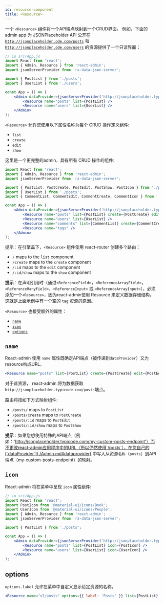 ```yaml
---
id: resource-component
title: <Resource>
---
```

一个 `<Resource>` 组件将一个API端点映射到一个CRUD界面。 例如，下面的 admin app 为 JSONPlaceholder API 公开在[`http://jsonplaceholder.ode.com/posts`](http://jsonplaceholder.typicode.com/posts) 和 [`http://jsonplaceholder.ode.com/users`](http://jsonplaceholder.typicode.com/users) 的资源提供了一个只读界面：

```jsx
// in src/App.js
import React from 'react';
import { Admin, Resource } from 'react-admin';
import jsonServerProvider from 'ra-data-json-server';

import { PostList } from './posts';
import { UserList } from './users';

const App = () => (
    <Admin dataProvider={jsonServerProvider('http://jsonplaceholder.typicode.com')}>
        <Resource name="posts" list={PostList} />
        <Resource name="users" list={UserList} />
    </Admin>
);
```

`<Resource>` 允许您使用以下属性名称为每个 CRUD 操作定义组件:

* `list`
* `create`
* `edit`
* `show`

这里是一个更完整的admin，具有所有 CRUD 操作的组件:

```jsx
import React from 'react';
import { Admin, Resource } from 'react-admin';
import jsonServerProvider from 'ra-data-json-server';

import { PostList, PostCreate, PostEdit, PostShow, PostIcon } from './posts';
import { UserList } from './posts';
import { CommentList, CommentEdit, CommentCreate, CommentIcon } from './comments';

const App = () => (
    <Admin dataProvider={jsonServerProvider('http://jsonplaceholder.typicode.com')}>
        <Resource name="posts" list={PostList} create={PostCreate} edit={PostEdit} show={PostShow} icon={PostIcon} />
        <Resource name="users" list={UserList} />
        <Resource name="comments" list={CommentList} create={CommentCreate} edit={CommentEdit} icon={CommentIcon} />
        <Resource name="tags" />
    </Admin>
);
```

提示：在引擎盖下，`<Resource>` 组件使用 react-router 创建多个路由：

* `/` maps to the `list` component
* `/create` maps to the `create` component
* `/:id` maps to the `edit` component
* `/:id/show` maps to the `show` component

**提示**：在声明引用时（通过`<ReferenceField>`，`<ReferenceArrayField>`，`<ReferenceManyField>`，`<ReferenceInput>` 或 `<ReferenceArrayInput>`），必须添加一个`<Resource>`，因为react-admin使用 Resource 来定义数据存储结构。 这就是上面示例中有一个空的 `tag` 资源的原因。

`<Resource>` 也接受额外的属性：

* [`name`](#name)
* [`icon`](#icon)
* [`options`](#icon)

## `name`

React-admin 使用 `name` 属性既确定API端点（被传递到`dataProvider`）又为resource构成URL。

```jsx
<Resource name="posts" list={PostList} create={PostCreate} edit={PostEdit} show={PostShow} />
```

对于此资源， react-admin 将为数据获取 `http://jsonplaceholder.typicode.com/posts`端点。

路由将按如下方式映射组件:

* `/posts/` maps to `PostList`
* `/posts/create` maps to `PostCreate`
* `/posts/:id` maps to `PostEdit`
* `/posts/:id/show` maps to `PostShow`

**提示**：如果您想使用特殊的API端点（例如：'http://jsonplaceholder.typicode.com/my-custom-posts-endpoint'）而不更改react-admin应用程序中的URL（所以仍然使用`/posts`），在您自己的[`dataProvider`](./Admin.md#dataprovider) 中写入从资源`名称`（`posts`）到API端点（my-custom-posts-endpoint）的映射。

## `icon`

React-admin 将在菜单中呈现 `icon` 属性组件:

```jsx
// in src/App.js
import React from 'react';
import PostIcon from '@material-ui/icons/Book';
import UserIcon from '@material-ui/icons/People';
import { Admin, Resource } from 'react-admin';
import jsonServerProvider from 'ra-data-json-server';

import { PostList } from './posts';

const App = () => (
    <Admin dataProvider={jsonServerProvider('http://jsonplaceholder.typicode.com')}>
        <Resource name="posts" list={PostList} icon={PostIcon} />
        <Resource name="users" list={UserList} icon={UserIcon} />
    </Admin>
);
```

## options

`options.label` 允许在菜单中自定义显示给定资源的名称。

```jsx
<Resource name="v2/posts" options={{ label: 'Posts' }} list={PostList} />
```